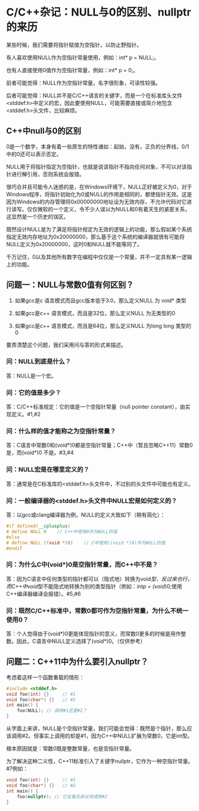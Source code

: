 # C/C++杂记：NULL与0的区别、nullptr的来历



某些时候，我们需要将指针赋值为空指针，以防止野指针。

 

有人喜欢使用NULL作为空指针常量使用，例如：int* p = NULL;。

也有人直接使用0值作为空指针常量，例如：int* p = 0;。

 

前者可能觉得：NULL作为空指针常量，名字很形象，可读性较强。

后者可能觉得：NULL并不是C/C++语言的关键字，而是一个在标准库头文件<stddef.h>中定义的宏，因此要使用NULL，可能需要直接或简介地包含<stddef.h>头文件，比较麻烦。



## C++中null与0的区别

0是一个数字，本身有着一些原生的特性诸如：起始，没有，正负的分界线，0/1中的0还可以表示否定。 

NULL用于将指针指定为空指针，也就是说该指针不指向任何对象，不可以对该指针进行解引用，否则系统会报错。 

很巧合并且可能令人迷惑的是，在Windows环境下，NULL正好被定义为0，对于Windows程序，将指针初始化为0或NULL的作用是相同的，都使指针无效。这是因为Windows的内存管理将0x00000000地址设为无效内存，不允许代码对它进行读写。仅仅微软的一个定义，令不少人误以为NULL和0有着天生的紧密关系，这显然是一个历史的误区。 

既然设计NULL是为了满足将指针规定为无效的逻辑上的功能，那么假如某个系统指定无效内存地址为0x20000000，那么基于这个系统的编译器就很有可能将NULL定义为0x20000000，这时0和NULL就不能等同了。 

千万记住，0以及其他所有数字在编程中仅仅是一个常量，并不一定具有某一逻辑上的功能。

 

## 问题一：NULL与常数0值有何区别？

 

1) 如果gcc是c 语言模式而且gcc版本低于3.0，那么定义NULL 为 void* 类型

2) 如果gcc是c++ 语言模式，而且是32位，那么定义NULL 为无类型的0

3) 如果gcc是c++ 语言模式，而且是64位，那么定义NULL 为long long 类型的0

要弄清楚这个问题，我们采用问与答的形式来描述。

 

### 问：NULL到底是什么？

 

答：NULL是一个宏。

 

### 问：它的值是多少？

 

答：C/C++标准规定：它的值是一个空指针常量（null pointer constant），由实现定义。#1,#2

 

### 问：什么样的值才能称之为空指针常量？

 

答：C语言中常数0和(void*)0都是空指针常量；C++中（暂且忽略C++11）常数0是，而(void*)0 不是。#3,#4

 

### 问：NULL宏是在哪里定义的？

 

答：通常是在C标准库的<stddef.h>头文件中，不过别的头文件中可能也有定义。

 

### 问：一般编译器的<stddef.h>头文件中NULL宏是如何定义的？

 

答：以gcc或clang编译器为例，NULL的定义大致如下（稍有简化）：

```c++
#if defined(__cplusplus)
# define NULL 0    // C++中使用0作为NULL的值
#else
# define NULL ((void *)0)    // C中使用((void *)0)作为NULL的值
#endif
```

 

### 问：为什么C中(void*)0是空指针常量，而C++中不是？

 

答：因为C语言中任何类型的指针都可以（隐式地）转换为void*型，反过来也行，而C++中void*型不能隐式地转换为别的类型指针（例如：int*p = (void*)0;使用C++编译器编译会报错）。#5,#6

 

### 问：既然C/C++标准中，常数0都可作为空指针常量，为什么不统一使用0？

 

答：个人觉得由于(void*)0更能体现指针的意义，而常数0更多的时候是用作整数。因此，C语言中NULL定义选择了(void*)0。（仅供参考）

 

## 问题二：C++11中为什么要引入nullptr？

 

考虑着这样一个函数重载的情形：



```c++
#include <stddef.h>
void foo(int) {}     // #1
void foo(char*) {}   // #2
int main() {
    foo(NULL); // 调用#1还是#2？
}
```



 

从字面上来讲，NULL是个空指针常量，我们可能会觉得：既然是个指针，那么应该调用#2。但事实上调用的却是#1，因为C++中NULL扩展为常数0，它是int型。

 

根本原因就是：常数0既是整数常量，也是空指针常量。

 

为了解决这种二义性，C++11标准引入了关键字nullptr，它作为一种空指针常量。#7例如：

 

```c++
void foo(int) {}     // #1
void foo(char*) {}   // #2
int main() {
    foo(nullptr); // 它会毫无异议地调用#2
}
```